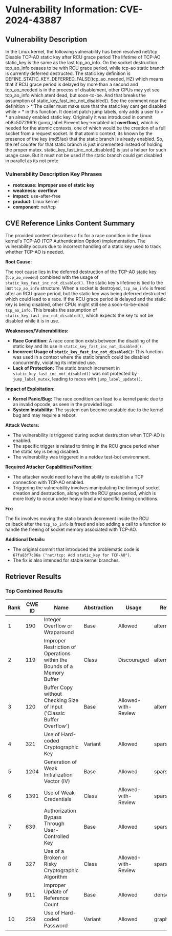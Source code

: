 # Vulnerability Information: CVE-2024-43887

## Vulnerability Description
In the Linux kernel, the following vulnerability has been resolved net/tcp Disable TCP-AO static key after RCU grace period The lifetime of TCP-AO static_key is the same as the last tcp_ao_info. On the socket destruction tcp_ao_info ceases to be with RCU grace period, while tcp-ao static branch is currently deferred destructed. The static key definition is DEFINE_STATIC_KEY_DEFERRED_FALSE(tcp_ao_needed, HZ) which means that if RCU grace period is delayed by more than a second and tcp_ao_needed is in the process of disablement, other CPUs may yet see tcp_ao_info which atent dead, but soon-to-be. And that breaks the assumption of static_key_fast_inc_not_disabled(). See the comment near the definition > * The caller must make sure that the static key cant get disabled while > * in this function. It doesnt patch jump labels, only adds a user to > * an already enabled static key. Originally it was introduced in commit eb8c507296f6 (jump_label Prevent key->enabled int **overflow**), which is needed for the atomic contexts, one of which would be the creation of a full socket from a request socket. In that atomic context, its known by the presence of the key (md5/ao) that the static branch is already enabled. So, the ref counter for that static branch is just incremented instead of holding the proper mutex. static_key_fast_inc_not_disabled() is just a helper for such usage case. But it must not be used if the static branch could get disabled in parallel as its not prote

### Vulnerability Description Key Phrases
- **rootcause:** **improper use of static key**
- **weakness:** **overflow**
- **impact:** use-after-free
- **product:** Linux kernel
- **component:** net/tcp

## CVE Reference Links Content Summary
The provided content describes a fix for a race condition in the Linux kernel's TCP-AO (TCP Authentication Option) implementation. The vulnerability occurs due to incorrect handling of a static key used to track whether TCP-AO is needed.

**Root Cause:**

The root cause lies in the deferred destruction of the TCP-AO static key (`tcp_ao_needed`) combined with the usage of `static_key_fast_inc_not_disabled()`. The static key's lifetime is tied to the last `tcp_ao_info` structure. When a socket is destroyed, `tcp_ao_info` is freed after an RCU grace period, but the static key was being deferred destructed which could lead to a race. If the RCU grace period is delayed and the static key is being disabled, other CPUs might still see a soon-to-be-dead `tcp_ao_info`. This breaks the assumption of `static_key_fast_inc_not_disabled()`, which expects the key to not be disabled while it is in use.

**Weaknesses/Vulnerabilities:**

- **Race Condition:** A race condition exists between the disabling of the static key and its use in `static_key_fast_inc_not_disabled()`.
- **Incorrect Usage of `static_key_fast_inc_not_disabled()`:** This function was used in a context where the static branch could be disabled concurrently, violating its intended use.
- **Lack of Protection:** The static branch increment in `static_key_fast_inc_not_disabled()` was not protected by `jump_label_mutex`, leading to races with `jump_label_update()`.

**Impact of Exploitation:**

- **Kernel Panic/Bug:** The race condition can lead to a kernel panic due to an invalid opcode, as seen in the provided logs.
- **System Instability:** The system can become unstable due to the kernel bug and may require a reboot.

**Attack Vectors:**

- The vulnerability is triggered during socket destruction when TCP-AO is enabled.
- The specific trigger is related to timing in the RCU grace period when the static key is being disabled.
- The vulnerability was triggered in a netdev test-bot environment.

**Required Attacker Capabilities/Position:**

- The attacker would need to have the ability to establish a TCP connection with TCP-AO enabled.
- Triggering the vulnerability involves manipulating the timing of socket creation and destruction, along with the RCU grace period, which is more likely to occur under heavy load and specific timing conditions.

**Fix:**

The fix involves moving the static branch decrement inside the RCU callback after the `tcp_ao_info` is freed and also adding a call to a function to handle the freeing of socket memory associated with TCP-AO.

**Additional Details:**

- The original commit that introduced the problematic code is `67fa83f7c86a ("net/tcp: Add static_key for TCP-AO")`.
- The fix is also intended for stable kernel branches.

## Retriever Results

### Top Combined Results

| Rank | CWE ID | Name | Abstraction | Usage  | Retrievers | Individual Scores |
|------|--------|------|-------------|-------|------------|-------------------|
| 1 | 190 | Integer Overflow or Wraparound | Base | Allowed | alternate_terms | 1.000 |
| 2 | 119 | Improper Restriction of Operations within the Bounds of a Memory Buffer | Class | Discouraged | alternate_terms | 0.700 |
| 3 | 120 | Buffer Copy without Checking Size of Input ('Classic Buffer Overflow') | Base | Allowed-with-Review | alternate_terms | 0.700 |
| 4 | 321 | Use of Hard-coded Cryptographic Key | Variant | Allowed | sparse | 1.180 |
| 5 | 1204 | Generation of Weak Initialization Vector (IV) | Base | Allowed | sparse | 1.176 |
| 6 | 1391 | Use of Weak Credentials | Class | Allowed-with-Review | sparse | 1.168 |
| 7 | 639 | Authorization Bypass Through User-Controlled Key | Base | Allowed | sparse | 1.150 |
| 8 | 327 | Use of a Broken or Risky Cryptographic Algorithm | Class | Allowed-with-Review | sparse | 1.141 |
| 9 | 911 | Improper Update of Reference Count | Base | Allowed | dense | 0.436 |
| 10 | 259 | Use of Hard-coded Password | Variant | Allowed | graph | 0.003 |

